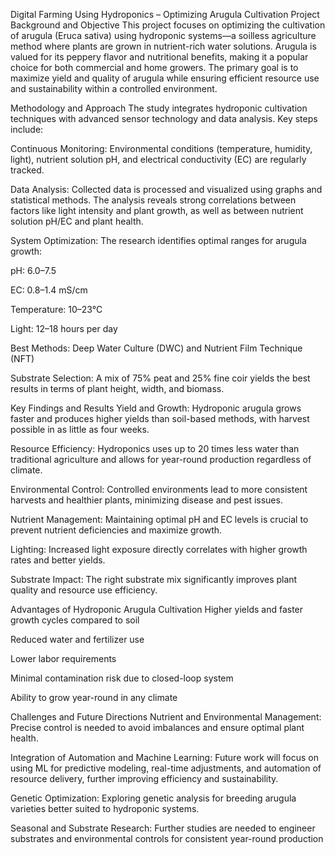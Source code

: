 Digital Farming Using Hydroponics – Optimizing Arugula Cultivation
Project Background and Objective
This project focuses on optimizing the cultivation of arugula (Eruca sativa) using hydroponic systems—a soilless agriculture method where plants are grown in nutrient-rich water solutions. Arugula is valued for its peppery flavor and nutritional benefits, making it a popular choice for both commercial and home growers. The primary goal is to maximize yield and quality of arugula while ensuring efficient resource use and sustainability within a controlled environment.

Methodology and Approach
The study integrates hydroponic cultivation techniques with advanced sensor technology and data analysis. Key steps include:

Continuous Monitoring: Environmental conditions (temperature, humidity, light), nutrient solution pH, and electrical conductivity (EC) are regularly tracked.

Data Analysis: Collected data is processed and visualized using graphs and statistical methods. The analysis reveals strong correlations between factors like light intensity and plant growth, as well as between nutrient solution pH/EC and plant health.

System Optimization: The research identifies optimal ranges for arugula growth:

pH: 6.0–7.5

EC: 0.8–1.4 mS/cm

Temperature: 10–23°C

Light: 12–18 hours per day

Best Methods: Deep Water Culture (DWC) and Nutrient Film Technique (NFT)

Substrate Selection: A mix of 75% peat and 25% fine coir yields the best results in terms of plant height, width, and biomass.

Key Findings and Results
Yield and Growth: Hydroponic arugula grows faster and produces higher yields than soil-based methods, with harvest possible in as little as four weeks.

Resource Efficiency: Hydroponics uses up to 20 times less water than traditional agriculture and allows for year-round production regardless of climate.

Environmental Control: Controlled environments lead to more consistent harvests and healthier plants, minimizing disease and pest issues.

Nutrient Management: Maintaining optimal pH and EC levels is crucial to prevent nutrient deficiencies and maximize growth.

Lighting: Increased light exposure directly correlates with higher growth rates and better yields.

Substrate Impact: The right substrate mix significantly improves plant quality and resource use efficiency.

Advantages of Hydroponic Arugula Cultivation
Higher yields and faster growth cycles compared to soil

Reduced water and fertilizer use

Lower labor requirements

Minimal contamination risk due to closed-loop system

Ability to grow year-round in any climate

Challenges and Future Directions
Nutrient and Environmental Management: Precise control is needed to avoid imbalances and ensure optimal plant health.

Integration of Automation and Machine Learning: Future work will focus on using ML for predictive modeling, real-time adjustments, and automation of resource delivery, further improving efficiency and sustainability.

Genetic Optimization: Exploring genetic analysis for breeding arugula varieties better suited to hydroponic systems.

Seasonal and Substrate Research: Further studies are needed to engineer substrates and environmental controls for consistent year-round production
